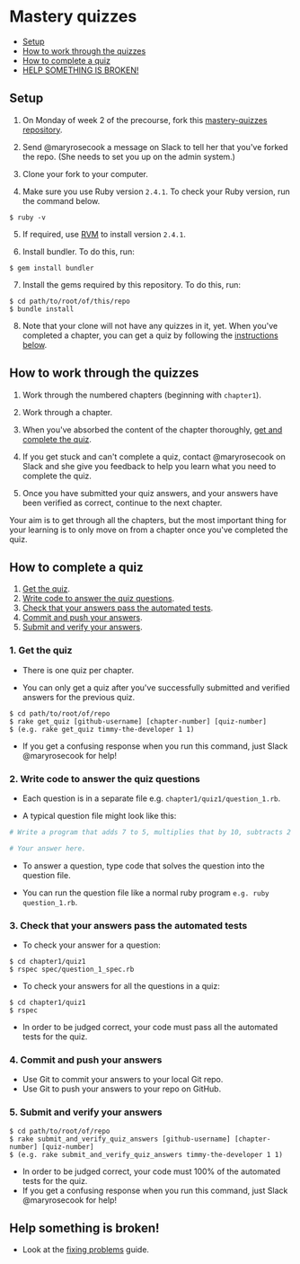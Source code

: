 # Mastery quizzes

* [Setup](#setup)
* [How to work through the quizzes](#how-to-work-through-the-quizzes)
* [How to complete a quiz](#how-to-complete-a-quiz)
* [HELP SOMETHING IS BROKEN!](#help-something-is-broken)

## Setup

1. On Monday of week 2 of the precourse, fork this [mastery-quizzes repository](https://github.com/makersacademy/mastery-quizzes).

2. Send @maryrosecook a message on Slack to tell her that you've forked the repo.  (She needs to set you up on the admin system.)

3. Clone your fork to your computer.

4. Make sure you use Ruby version `2.4.1`.  To check your Ruby version, run the command below.

```
$ ruby -v
```

5. If required, use [RVM](https://rvm.io/) to install version `2.4.1`.

6. Install bundler.  To do this, run:

```
$ gem install bundler
```

7. Install the gems required by this repository. To do this, run:

```
$ cd path/to/root/of/this/repo
$ bundle install
```

8. Note that your clone will not have any quizzes in it, yet.  When you've completed a chapter, you can get a quiz by following the [instructions below](#instructions).

## How to work through the quizzes

1. Work through the numbered chapters (beginning with `chapter1`).

2. Work through a chapter.

3. When you've absorbed the content of the chapter thoroughly, [get and complete the quiz](#how-to-complete-a-quiz).

4. If you get stuck and can't complete a quiz, contact @maryrosecook on Slack and she give you feedback to help you learn what you need to complete the quiz.

5. Once you have submitted your quiz answers, and your answers have been verified as correct, continue to the next chapter.

Your aim is to get through all the chapters, but the most important thing for your learning is to only move on from a chapter once you've completed the quiz.

## How to complete a quiz

1. [Get the quiz](#1-get-the-quiz).
2. [Write code to answer the quiz questions](#2-write-code-to-answer-the-quiz-questions).
3. [Check that your answers pass the automated tests](#3-check-that-your-answers-pass-the-automated-tests).
4. [Commit and push your answers](#commit-and-push-your-answers).
5. [Submit and verify your answers](#submit-and-verify-your-answers).

### 1. Get the quiz

* There is one quiz per chapter.

* You can only get a quiz after you've successfully submitted and verified answers for the previous quiz.

```
$ cd path/to/root/of/repo
$ rake get_quiz [github-username] [chapter-number] [quiz-number]
$ (e.g. rake get_quiz timmy-the-developer 1 1)
```

* If you get a confusing response when you run this command, just Slack @maryrosecook for help!

### 2. Write code to answer the quiz questions

* Each question is in a separate file e.g. `chapter1/quiz1/question_1.rb`.

* A typical question file might look like this:

```ruby
# Write a program that adds 7 to 5, multiplies that by 10, subtracts 2 from all that, divides all that by 4, adds 1,000,000 to all that and `puts`es the result.

# Your answer here.
```

* To answer a question, type code that solves the question into the question file.

* You can run the question file like a normal ruby program `e.g. ruby question_1.rb`.

### 3. Check that your answers pass the automated tests

* To check your answer for a question:

```
$ cd chapter1/quiz1
$ rspec spec/question_1_spec.rb
```

* To check your answers for all the questions in a quiz:

```
$ cd chapter1/quiz1
$ rspec
```

* In order to be judged correct, your code must pass all the automated tests for the quiz.

### 4. Commit and push your answers

* Use Git to commit your answers to your local Git repo.
* Use Git to push your answers to your repo on GitHub.

### 5. Submit and verify your answers

```
$ cd path/to/root/of/repo
$ rake submit_and_verify_quiz_answers [github-username] [chapter-number] [quiz-number]
$ (e.g. rake submit_and_verify_quiz_answers timmy-the-developer 1 1)
```

* In order to be judged correct, your code must 100% of the automated tests for the quiz.
* If you get a confusing response when you run this command, just Slack @maryrosecook for help!

## Help something is broken!

* Look at the [fixing problems](fixing_problems.md) guide.
